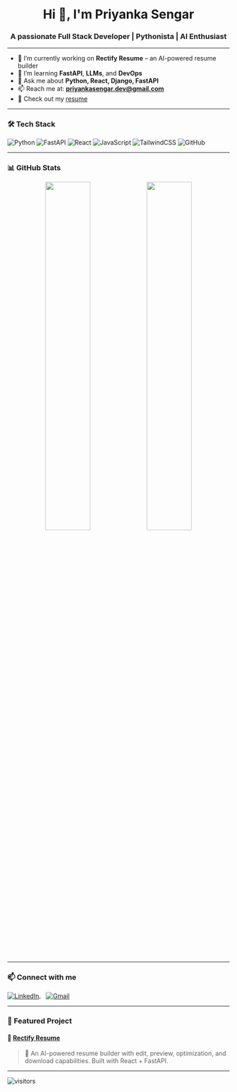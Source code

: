 <h1 align="center">Hi 👋, I'm Priyanka Sengar</h1>
<h3 align="center">A passionate Full Stack Developer | Pythonista | AI Enthusiast</h3>

---

- 🔭 I’m currently working on **Rectify Resume** – an AI-powered resume builder  
- 🌱 I’m learning **FastAPI**, **LLMs**, and **DevOps**  
- 💬 Ask me about **Python, React, Django, FastAPI**  
- 📫 Reach me at: **priyankasengar.dev@gmail.com**  
- 📄 Check out my [resume](https://drive.google.com/file/d/1e4a7LPCtdsECtWBlR7yF0tTFQeguU_sU/view?usp=sharing)  

---

### 🛠️ Tech Stack

![Python](https://img.shields.io/badge/-Python-05122A?style=flat&logo=python)
![FastAPI](https://img.shields.io/badge/-FastAPI-05122A?style=flat&logo=fastapi)
![React](https://img.shields.io/badge/-React-05122A?style=flat&logo=react)
![JavaScript](https://img.shields.io/badge/-JavaScript-05122A?style=flat&logo=javascript)
![TailwindCSS](https://img.shields.io/badge/-TailwindCSS-05122A?style=flat&logo=tailwindcss)
![GitHub](https://img.shields.io/badge/-GitHub-05122A?style=flat&logo=github)

---

### 📊 GitHub Stats

<div align="center">
  <img src="https://github-readme-stats.vercel.app/api?username=priyanka8-sys&show_icons=true&theme=radical" width="45%"/>
  <img src="https://github-readme-streak-stats.herokuapp.com?user=priyanka8-sys&theme=radical" width="45%"/>
</div>

---

### 📫 Connect with me

<p align="left">
<a href="https://linkedin.com/in/priyanka8-sys" target="_blank">
  <img align="center" src="https://img.shields.io/badge/LinkedIn-blue?style=flat&logo=linkedin" alt="LinkedIn" />
</a>
&nbsp;&nbsp;
<a href="mailto:priyankasengar.dev@gmail.com" target="_blank">
  <img align="center" src="https://img.shields.io/badge/Gmail-red?style=flat&logo=gmail" alt="Gmail" />
</a>
</p>

---

### 🌟 Featured Project

#### 🔗 [Rectify Resume](https://github.com/priyanka8-sys/rectify-resume)

> 🧠 An AI-powered resume builder with edit, preview, optimization, and download capabilities. Built with React + FastAPI.

---

![visitors](https://visitor-badge.laobi.icu/badge?page_id=priyanka8-sys)


